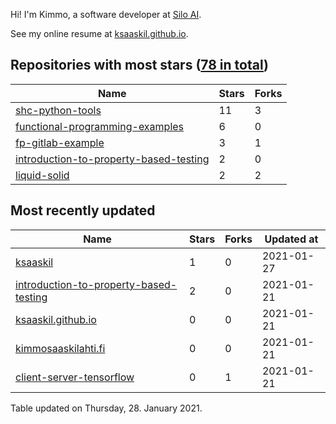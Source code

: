 Hi! I'm Kimmo, a software developer at [Silo AI](https://silo.ai/).

See my online resume at [ksaaskil.github.io](https://ksaaskil.github.io).

<!-- repositories starts -->

## Repositories with most stars ([78 in total](https://github.com/ksaaskil?tab=repositories))
| Name        | Stars           | Forks  |
| ------------- |-------------| -----|
|[shc-python-tools](https://github.com/ksaaskil/shc-python-tools)|11|3
|[functional-programming-examples](https://github.com/ksaaskil/functional-programming-examples)|6|0
|[fp-gitlab-example](https://github.com/ksaaskil/fp-gitlab-example)|3|1
|[introduction-to-property-based-testing](https://github.com/ksaaskil/introduction-to-property-based-testing)|2|0
|[liquid-solid](https://github.com/ksaaskil/liquid-solid)|2|2

<!-- repositories ends -->
<!-- recent_repositories starts -->

## Most recently updated
| Name        | Stars           | Forks  | Updated at
| ------------- |-------------| -----|-----|
|[ksaaskil](https://github.com/ksaaskil/ksaaskil)|1|0|2021-01-27
|[introduction-to-property-based-testing](https://github.com/ksaaskil/introduction-to-property-based-testing)|2|0|2021-01-21
|[ksaaskil.github.io](https://github.com/ksaaskil/ksaaskil.github.io)|0|0|2021-01-21
|[kimmosaaskilahti.fi](https://github.com/ksaaskil/kimmosaaskilahti.fi)|0|0|2021-01-21
|[client-server-tensorflow](https://github.com/ksaaskil/client-server-tensorflow)|0|1|2021-01-21

<!-- recent_repositories ends -->
<!-- updated_at starts -->
Table updated on Thursday, 28. January 2021.
<!-- updated_at ends -->
